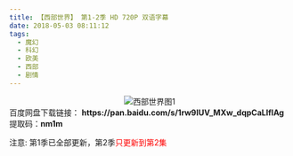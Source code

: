 ```yaml
---
title: 【西部世界】 第1-2季 HD 720P 双语字幕
date: 2018-05-03 08:11:12
tags:
  - 魔幻
  - 科幻
  - 欧美
  - 西部
  - 剧情 
---
```

<div align=center>
    <img src="/assets/images/a/xbsj/1.jpg" alt="西部世界图1">
</div>
<!-- more -->
百度网盘下载链接：
<b>https://pan.baidu.com/s/1rw9IUV_MXw_dqpCaLlfIAg</b>
提取码：<b>nm1m</b>

注意: 第1季已全部更新，第2季<span style="color: red">只更新到第2集</span>